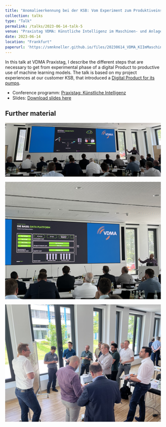 ```yaml
---
title: "Anomalieerkennung bei der KSB: Vom Experiment zum Produktiveinsatz von Maschine Learning Modellen"
collection: talks
type: "Talk"
permalink: /talks/2023-06-14-talk-5
venue: "Praxistag VDMA: Künstliche Intelligenz im Maschinen- und Anlagenbau"
date: 2023-06-14
location: "Frankfurt"
paperurl: 'https://smnkneller.github.io/files/20230614_VDMA_KIImMaschinenbau_vortrag.pdf'
---
```


In this talk at VDMA Praxistag, I describe the different steps that are necessary to get from experimental phase of a digital Product to productive use of machine learning models. The talk is based on my project experiences at our customer KSB, that introduced a [Digital Product for its pumps](https://www.ksb.com/de-ch/guard).

- Conference programm: [Praxistag: Künstliche Intelligenz](https://smnkneller.github.io/files/20230614_VDMA_KIImMaschinenbau_programm.pdf)
- Slides: [Download slides here](https://smnkneller.github.io/files/20230614_VDMA_KIImMaschinenbau_vortrag.pdf)

Further material
------

![vdma1](/images/vdma1_2023.jpeg)

![vdma2](/images/vdma2_2023.jpeg)

![vdma3](/images/vdma3_2023.jpeg)